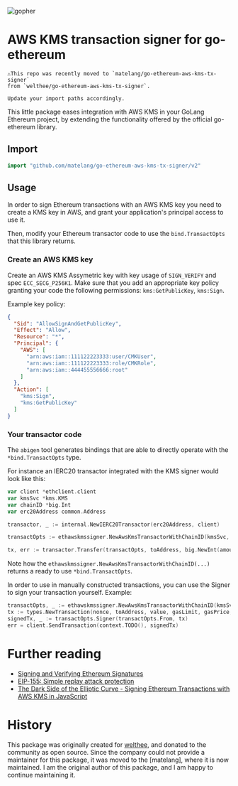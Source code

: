 ![gopher](gopher.png)

# AWS KMS transaction signer for go-ethereum

```
⚠️This repo was recently moved to `matelang/go-ethereum-aws-kms-tx-signer` 
from `welthee/go-ethereum-aws-kms-tx-signer`.

Update your import paths accordingly.
```

This little package eases integration with AWS KMS in your GoLang Ethereum project, by extending the functionality
offered by the official go-ethereum library.

## Import

```go
import "github.com/matelang/go-ethereum-aws-kms-tx-signer/v2"
```

## Usage
In order to sign Ethereum transactions with an AWS KMS key you need to create a KMS key in AWS, and grant your
application's principal access to use it.

Then, modify your Ethereum transactor code to use the `bind.TransactOpts` that this library returns.

### Create an AWS KMS key
Create an AWS KMS Assymetric key with key usage of `SIGN_VERIFY` and spec `ECC_SECG_P256K1`. Make sure that you add an
appropriate key policy granting your code the following permissions:
`kms:GetPublicKey`, `kms:Sign`.

Example key policy:
```json
{
  "Sid": "AllowSignAndGetPublicKey",
  "Effect": "Allow",
  "Resource": "*",
  "Principal": {
    "AWS": [
      "arn:aws:iam::111122223333:user/CMKUser",
      "arn:aws:iam::111122223333:role/CMKRole",
      "arn:aws:iam::444455556666:root"
    ]
  },
  "Action": [
    "kms:Sign",
    "kms:GetPublicKey"
  ]
}
```

### Your transactor code
The `abigen` tool generates bindings that are able to directly operate with the `*bind.TransactOpts` type.

For instance an IERC20 transactor integrated with the KMS signer would look like this:
```go
var client *ethclient.client
var kmsSvc *kms.KMS
var chainID *big.Int
var erc20Address common.Address

transactor, _ := internal.NewIERC20Transactor(erc20Address, client)

transactOpts := ethawskmssigner.NewAwsKmsTransactorWithChainID(kmsSvc, keyId, chainId)

tx, err := transactor.Transfer(transactOpts, toAddress, big.NewInt(amountInt))
```
Note how the `ethawskmssigner.NewAwsKmsTransactorWithChainID(...)` returns a ready to use `*bind.TransactOpts`.

In order to use in manually constructed transactions, you can use the Signer to sign your transaction yourself.
Example:
```go
transactOpts, _ := ethawskmssigner.NewAwsKmsTransactorWithChainID(kmsSvc, keyId, clChainId)
tx := types.NewTransaction(nonce, toAddress, value, gasLimit, gasPrice, nil)
signedTx, _ := transactOpts.Signer(transactOpts.From, tx)
err = client.SendTransaction(context.TODO(), signedTx)
```

# Further reading
* [Signing and Verifying Ethereum Signatures](https://yos.io/2018/11/16/ethereum-signatures/)
* [EIP-155: Simple replay attack protection](https://eips.ethereum.org/EIPS/eip-155)
* [The Dark Side of the Elliptic Curve - Signing Ethereum Transactions with AWS KMS in JavaScript](https://luhenning.medium.com/the-dark-side-of-the-elliptic-curve-signing-ethereum-transactions-with-aws-kms-in-javascript-83610d9a6f81)

# History
This package was originally created for [welthee](https://welthee.com), and donated to the community as open source.
Since the company could not provide a maintainer for this package, it was moved to the [matelang], where it is now maintained.
I am the original author of this package, and I am happy to continue maintaining it.

